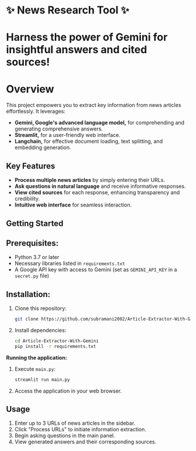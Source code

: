 
# ✨ News Research Tool  ✨

# Harness the power of Gemini for insightful answers and cited sources!

# Overview

This project empowers you to extract key information from news articles effortlessly. It leverages:

- **Gemini, Google's advanced language model,** for comprehending and generating comprehensive answers.
- **Streamlit,** for a user-friendly web interface.
- **Langchain,** for effective document loading, text splitting, and embedding generation.

## Key Features

- **Process multiple news articles** by simply entering their URLs.
- **Ask questions in natural language** and receive informative responses.
- **View cited sources** for each response, enhancing transparency and credibility.
- **Intuitive web interface** for seamless interaction.

## Getting Started

## Prerequisites:

- Python 3.7 or later
- Necessary libraries listed in `requirements.txt`
- A Google API key with access to Gemini (set as `GEMINI_API_KEY` in a `secret.py` file)

## Installation:

1. Clone this repository:

   ```bash
   git clone https://github.com/subramani2002/Article-Extractor-With-Gemini
   ```

2. Install dependencies:

   ```bash
   cd Article-Extractor-With-Gemini
   pip install -r requirements.txt
   ```

**Running the application:**

1. Execute `main.py`:

   ```bash
   streamlit run main.py
   ```

2. Access the application in your web browser.

##  Usage

1. Enter up to 3 URLs of news articles in the sidebar.
2. Click "Process URLs" to initiate information extraction.
3. Begin asking questions in the main panel.
4. View generated answers and their corresponding sources.
